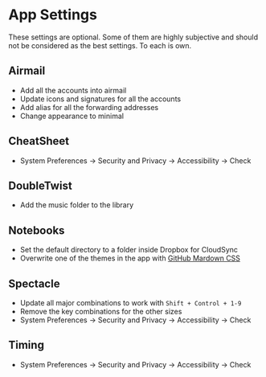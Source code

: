 # App Settings

These settings are optional. Some of them are highly subjective and should not be considered as the best settings. To each is own.

## Airmail

* Add all the accounts into airmail
* Update icons and signatures for all the accounts
* Add alias for all the forwarding addresses
* Change appearance to minimal

## CheatSheet

* System Preferences -&gt; Security and Privacy -&gt; Accessibility -&gt; Check

## DoubleTwist

* Add the music folder to the library

## Notebooks

* Set the default directory to a folder inside Dropbox for CloudSync
* Overwrite one of the themes in the app with [GitHub Mardown CSS](https://gist.github.com/andyferra/2554919)

## Spectacle

* Update all major combinations to work with `Shift + Control + 1-9`
* Remove the key combinations for the other sizes
* System Preferences -&gt; Security and Privacy -&gt; Accessibility -&gt; Check

## Timing

* System Preferences -&gt; Security and Privacy -&gt; Accessibility -&gt; Check

